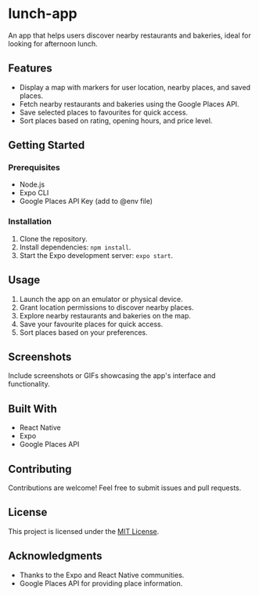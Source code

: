 # lunch-app

An app that helps users discover nearby restaurants and bakeries, ideal for looking for afternoon lunch.

## Features

- Display a map with markers for user location, nearby places, and saved places.
- Fetch nearby restaurants and bakeries using the Google Places API.
- Save selected places to favourites for quick access.
- Sort places based on rating, opening hours, and price level.

## Getting Started

### Prerequisites

- Node.js
- Expo CLI
- Google Places API Key (add to @env file)

### Installation

1. Clone the repository.
2. Install dependencies: `npm install`.
3. Start the Expo development server: `expo start`.

## Usage

1. Launch the app on an emulator or physical device.
2. Grant location permissions to discover nearby places.
3. Explore nearby restaurants and bakeries on the map.
4. Save your favourite places for quick access.
5. Sort places based on your preferences.

## Screenshots

Include screenshots or GIFs showcasing the app's interface and functionality.

## Built With

- React Native
- Expo
- Google Places API

## Contributing

Contributions are welcome! Feel free to submit issues and pull requests.

## License

This project is licensed under the [MIT License](LICENSE).

## Acknowledgments

- Thanks to the Expo and React Native communities.
- Google Places API for providing place information.

